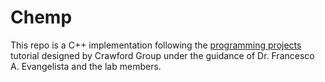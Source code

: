# Chemp

This repo is a C++ implementation following the [programming projects](https://github.com/CrawfordGroup/ProgrammingProjects) tutorial designed by Crawford Group under the guidance of Dr. Francesco A. Evangelista and the lab members.
